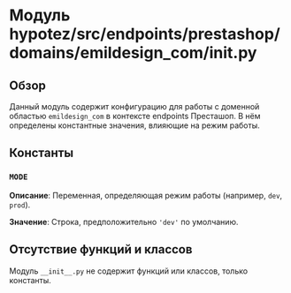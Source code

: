# Модуль hypotez/src/endpoints/prestashop/domains/emildesign_com/__init__.py

## Обзор

Данный модуль содержит конфигурацию для работы с доменной областью `emildesign_com` в контексте endpoints Престашоп.  В нём определены константные значения, влияющие на режим работы.

## Константы

### `MODE`

**Описание**:  Переменная, определяющая режим работы (например, `dev`, `prod`).

**Значение**:  Строка,  предположительно `'dev'` по умолчанию.

## Отсутствие функций и классов

Модуль `__init__.py` не содержит функций или классов, только константы.